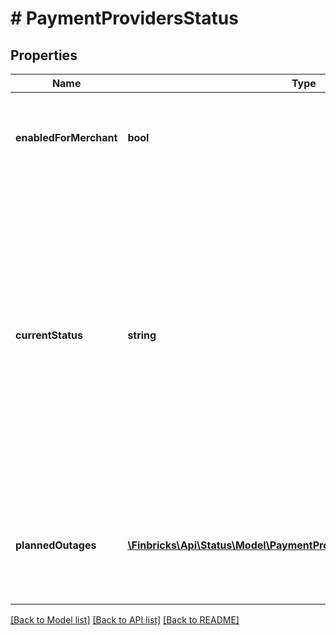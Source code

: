 # # PaymentProvidersStatus

## Properties

Name | Type | Description | Notes
------------ | ------------- | ------------- | -------------
**enabledForMerchant** | **bool** | An indicator of whether the provider is enabled for the Merchant. | [optional]
**currentStatus** | **string** | * __online__ - APIs of payment provider are online. * __offline-planned__ - APIs of payment provider are offline due to a planned outage. * __offline-error__ - (comming soon!) APIs of payment provider are offline due to unknown reasons. | [optional]
**plannedOutages** | [**\Finbricks\Api\Status\Model\PaymentProvidersStatusPlannedOutages[]**](PaymentProvidersStatusPlannedOutages.md) | Planned outages stated by the payment provider typically days before the outage. | [optional]

[[Back to Model list]](../../README.md#models) [[Back to API list]](../../README.md#endpoints) [[Back to README]](../../README.md)
